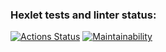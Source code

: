 ### Hexlet tests and linter status:
[![Actions Status](https://github.com/Katakun/java-project-61/workflows/hexlet-check/badge.svg)](https://github.com/Katakun/java-project-61/actions)
[![Maintainability](https://api.codeclimate.com/v1/badges/193d4184b2a8d471bd23/maintainability)](https://codeclimate.com/github/Katakun/java-project-61/maintainability)
